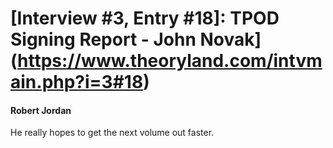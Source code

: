 # [Interview #3, Entry #18]: TPOD Signing Report - John Novak](https://www.theoryland.com/intvmain.php?i=3#18)

#### Robert Jordan

He really hopes to get the next volume out faster.

